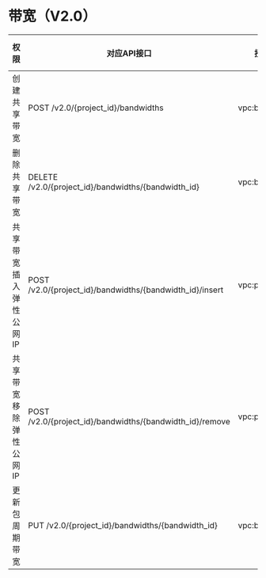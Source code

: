 # 带宽（V2.0）<a name="eip_apipermission_0004"></a>

|权限|对应API接口|授权项(Action)|IAM项目(Project)|企业项目(Enterprise Project)|
|--|--|--|--|--|
|创建共享带宽|POST /v2.0/{project_id}/bandwidths|vpc:bandwidths:create|√|√|
|删除共享带宽|DELETE /v2.0/{project_id}/bandwidths/{bandwidth_id}|vpc:bandwidths:delete|√|√|
|共享带宽插入弹性公网IP|POST /v2.0/{project_id}/bandwidths/{bandwidth_id}/insert|vpc:publicIps:insert|√|√|
|共享带宽移除弹性公网IP|POST /v2.0/{project_id}/bandwidths/{bandwidth_id}/remove|vpc:publicIps:remove|√|√|
|更新包周期带宽|PUT /v2.0/{project_id}/bandwidths/{bandwidth_id}|vpc:bandwidths:update|√|√|


